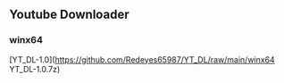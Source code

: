 ## Youtube Downloader
### winx64
[YT_DL-1.0](https://github.com/Redeyes65987/YT_DL/raw/main/winx64 YT_DL-1.0.7z)
